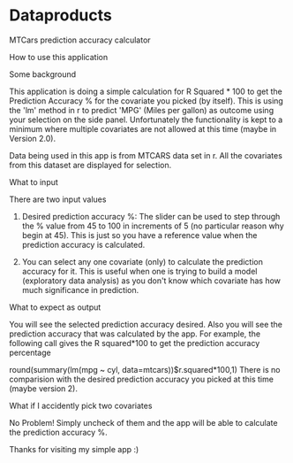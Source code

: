 # Dataproducts
MTCars prediction accuracy calculator

How to use this application

Some background

This application is doing a simple calculation for R Squared * 100 to get the Prediction Accuracy % for the covariate you picked (by itself). This is using the 'lm' method in r to predict 'MPG' (Miles per gallon) as outcome using your selection on the side panel. Unfortunately the functionality is kept to a minimum where multiple covariates are not allowed at this time (maybe in Version 2.0).

Data being used in this app is from MTCARS data set in r. All the covariates from this dataset are displayed for selection.

What to input

There are two input values

1. Desired prediction accuracy %: The slider can be used to step through the % value from 45 to 100 in increments of 5 (no particular reason why begin at 45). This is just so you have a reference value when the prediction accuracy is calculated.

2. You can select any one covariate (only) to calculate the prediction accuracy for it. This is useful when one is trying to build a model (exploratory data analysis) as you don't know which covariate has how much significance in prediction.

What to expect as output

You will see the selected prediction accuracy desired. Also you will see the prediction accuracy that was calculated by the app. For example, the following call gives the R squared*100 to get the prediction accuracy percentage

round(summary(lm(mpg ~ cyl, data=mtcars))$r.squared*100,1) 
There is no comparision with the desired prediction accuracy you picked at this time (maybe version 2).

What if I accidently pick two covariates

No Problem! Simply uncheck of them and the app will be able to calculate the prediction accuracy %.

Thanks for visiting my simple app :)
